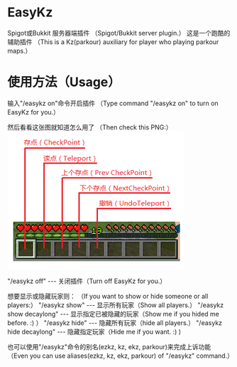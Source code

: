 # EasyKz
Spigot或Bukkit 服务器端插件
（Spigot/Bukkit server plugin.）
这是一个跑酷的辅助插件
（This is a Kz(parkour) auxiliary for player who playing parkour maps.）

# 使用方法（Usage）
输入"/easykz on"命令开启插件
（Type command "/easykz on" to turn on EasyKz for you.）

然后看看这张图就知道怎么用了
（Then check this PNG:）
![Usage](https://raw.githubusercontent.com/decaylong/EasyKz/master/usage/usage.png)

"/easykz off" --- 关闭插件（Turn off EasyKz for you.）

想要显示或隐藏玩家则：
（If you want to show or hide someone or all players:）
"/easykz show" --- 显示所有玩家（Show all players.）
"/easykz show decaylong" --- 显示指定已被隐藏的玩家（Show me if you hided me before. :) ）
"/easykz hide" --- 隐藏所有玩家（hide all players.）
"/easykz hide decaylong" --- 隐藏指定玩家（Hide me if you want. :) )

也可以使用"/easykz"命令的别名(ezkz, kz, ekz, parkour)来完成上诉功能
（Even you can use aliases(ezkz, kz, ekz, parkour) of "/easykz" command.）
